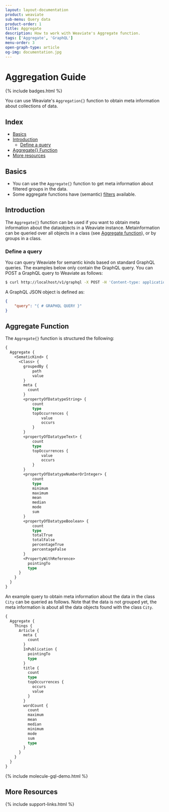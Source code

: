 ```yaml
---
layout: layout-documentation
product: weaviate
sub-menu: Query data
product-order: 1
title: Aggregate
description: How to work with Weaviate's Aggregate function.
tags: ['Aggregate', 'GraphQL']
menu-order: 3
open-graph-type: article
og-img: documentation.jpg
---
```


# Aggregation Guide

{% include badges.html %}

You can use Weaviate's `Aggregation{}` function to obtain meta information about collections of data.

## Index

- [Basics](#basics)
- [Introduction](#introduction)
  - [Define a query](#define-a-query)
- [Aggregate{} Function](#aggregate-function)
- [More resources](#more-resources)

## Basics

- You can use the `Aggregate{}` function to get meta information about filtered groups in the data.
- Some aggregate functions have (semantic) [filters](./filters.html) available.

## Introduction

The `Aggregate{}` function can be used if you want to obtain meta information about the dataobjects in a Weaviate instance. Metainformation can be queried over all objects in a class (see [Aggregate function](#aggregate-function)), or by groups in a class.

### Define a query

You can query Weaviate for semantic kinds based on standard GraphQL queries. The examples below only contain the GraphQL query. You can POST a GraphQL query to Weaviate as follows:

```bash
$ curl http://localhost/v1/graphql -X POST -H 'Content-type: application/json' -d '{GraphQL query}'
```

A GraphQL JSON object is defined as:

```json
{
    "query": "{ # GRAPHQL QUERY }"
}
```

## Aggregate Function

The `Aggregate{}` function is structured the following:

```graphql
{
  Aggregate {
    <SematicKind> {
      <Class> {
        groupedBy {
            path
            value
        }
        meta {
          count
        }
        <propertyOfDatatypeString> {
            count
            type
            topOccurrences {
                value
                occurs
            }
        }
        <propertyOfDatatypeText> {
            count
            type
            topOccurrences {
                value
                occurs
            }
        }
        <propertyOfDatatypeNumberOrInteger> {
            count
            type
            minimum
            maximum
            mean
            median
            mode
            sum
        }
        <propertyOfDatatypeBoolean> {
            count
            type
            totalTrue
            totalFalse
            percentageTrue
            percentageFalse
        }
        <PropertyWithReference>
          pointingTo
          type
      }
    }
  }
}
```

An example query to obtain meta information about the data in the class `City` can be queried as follows. Note that the data is not grouped yet, the meta information is about all the data objects found with the class `City`.

```graphql
{
  Aggregate {
    Things {
      Article {
        meta {
          count
        }
        InPublication {
          pointingTo
          type
        }
        title {
          count
          type
          topOccurrences {
            occurs
            value
          }
        }
        wordCount {
          count
          maximum
          mean
          median
          minimum
          mode
          sum
          type
        }
      }
    }
  }
}
```
{% include molecule-gql-demo.html %}

## More Resources

{% include support-links.html %}
